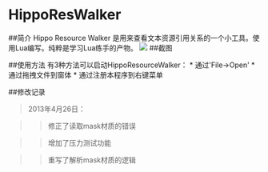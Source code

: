HippoResWalker
==============

##简介
	Hippo Resource Walker 是用来查看文本资源引用关系的一个小工具。使用Lua编写。纯粹是学习Lua练手的产物。
	![](https://raw.github.com/sssa2000/HippoResWalker/master/screenshot/hippo.jpg)
##截图


##使用方法
	有3种方法可以启动HippoResourceWalker：
	* 通过'File->Open'
	* 通过拖拽文件到窗体
	* 通过注册本程序到右键菜单

##修改记录

> 2013年4月26日：

>> 	修正了读取mask材质的错误

>> 	增加了压力测试功能

>> 	重写了解析mask材质的逻辑
> 
